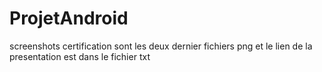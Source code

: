 # ProjetAndroid


screenshots certification sont les deux dernier fichiers png
et le lien de la presentation est dans le fichier txt
